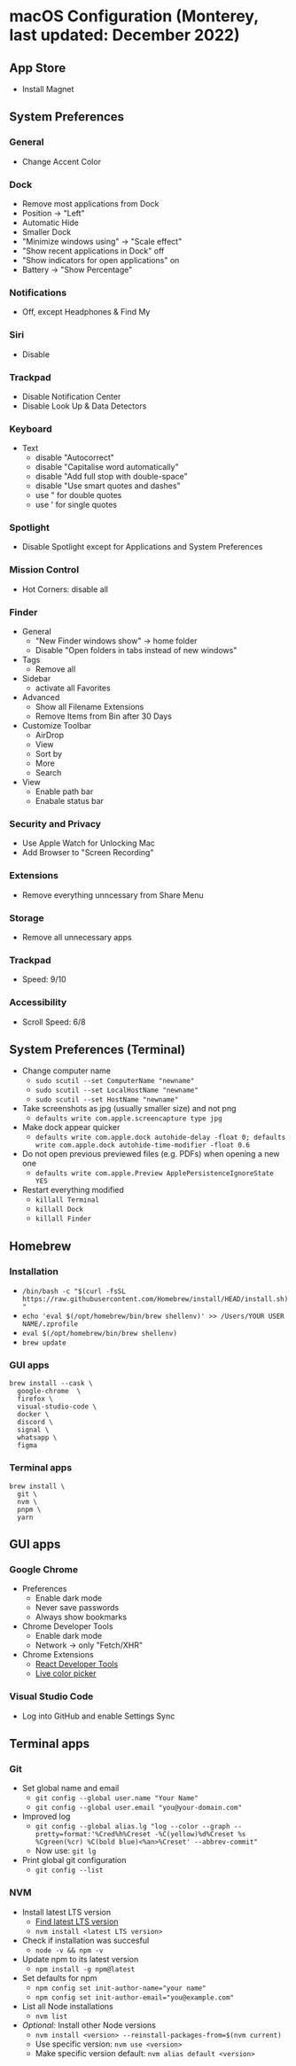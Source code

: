 # macOS Configuration (Monterey, last updated: December 2022)

## App Store

- Install Magnet

## System Preferences

### General

- Change Accent Color

### Dock

- Remove most applications from Dock
- Position -> "Left"
- Automatic Hide
- Smaller Dock
- "Minimize windows using" -> "Scale effect"
- "Show recent applications in Dock" off
- "Show indicators for open applications" on
- Battery -> "Show Percentage"

### Notifications

- Off, except Headphones & Find My

### Siri

- Disable

### Trackpad

- Disable Notification Center
- Disable Look Up & Data Detectors

### Keyboard

- Text
    - disable "Autocorrect"
    - disable "Capitalise word automatically"
    - disable "Add full stop with double-space"
    - disable "Use smart quotes and dashes"
    - use " for double quotes
    - use ' for single quotes
    
### Spotlight

- Disable Spotlight except for Applications and System Preferences

### Mission Control

- Hot Corners: disable all

### Finder

- General
    - "New Finder windows show" -> home folder
    - Disable "Open folders in tabs instead of new windows"
- Tags
    - Remove all
- Sidebar
    - activate all Favorites
- Advanced
    - Show all Filename Extensions
    - Remove Items from Bin after 30 Days
- Customize Toolbar
    - AirDrop
    - View
    - Sort by
    - More
    - Search
- View
    - Enable path bar
    - Enabale status bar

### Security and Privacy

- Use Apple Watch for Unlocking Mac
- Add Browser to "Screen Recording"

### Extensions

- Remove everything unncessary from Share Menu

### Storage

- Remove all unnecessary apps

### Trackpad

- Speed: 9/10

### Accessibility
- Scroll Speed: 6/8

## System Preferences (Terminal)

- Change computer name
    - `sudo scutil --set ComputerName "newname"`
    - `sudo scutil --set LocalHostName "newname"`
    - `sudo scutil --set HostName "newname"`
- Take screenshots as jpg (usually smaller size) and not png
    - `defaults write com.apple.screencapture type jpg`
- Make dock appear quicker
    - `defaults write com.apple.dock autohide-delay -float 0; defaults write com.apple.dock autohide-time-modifier -float 0.6`
- Do not open previous previewed files (e.g. PDFs) when opening a new one
    - `defaults write com.apple.Preview ApplePersistenceIgnoreState YES`
- Restart everything modified
    - `killall Terminal`
    - `killall Dock`
    - `killall Finder`

## Homebrew

### Installation

- `/bin/bash -c "$(curl -fsSL https://raw.githubusercontent.com/Homebrew/install/HEAD/install.sh)"`
- `echo 'eval $(/opt/homebrew/bin/brew shellenv)' >> /Users/YOUR USER NAME/.zprofile`
- `eval $(/opt/homebrew/bin/brew shellenv)`
- `brew update`

### GUI apps

```
brew install --cask \
  google-chrome  \
  firefox \
  visual-studio-code \
  docker \
  discord \
  signal \
  whatsapp \
  figma
```

### Terminal apps

```
brew install \
  git \
  nvm \
  pnpm \
  yarn
```

## GUI apps

### Google Chrome

- Preferences
    - Enable dark mode
    - Never save passwords
    - Always show bookmarks
- Chrome Developer Tools
    - Enable dark mode
    - Network -> only "Fetch/XHR"
- Chrome Extensions
    - [React Developer Tools](https://chrome.google.com/webstore/detail/react-developer-tools/fmkadmapgofadopljbjfkapdkoienihi?hl=en)
    - [Live color picker](https://chrome.google.com/webstore/detail/live-color-picker/ocfboephblnapfbccjigejhblhkpgflj)
    
### Visual Studio Code

- Log into GitHub and enable Settings Sync

## Terminal apps

### Git

- Set global name and email
    - `git config --global user.name "Your Name"`
    - `git config --global user.email "you@your-domain.com"`
- Improved log
    - `git config --global alias.lg "log --color --graph --pretty=format:'%Cred%h%Creset -%C(yellow)%d%Creset %s %Cgreen(%cr) %C(bold blue)<%an>%Creset' --abbrev-commit"`
    - Now use: `git lg`
- Print global git configuration
    - `git config --list`
    
### NVM

- Install latest LTS version
    - [Find latest LTS version](https://nodejs.org/en/)
    - `nvm install <latest LTS version>`
- Check if installation was succesful
    - `node -v && npm -v`
- Update npm to its latest version
    - `npm install -g npm@latest`
- Set defaults for npm
    - `npm config set init-author-name="your name"`
    - `npm config set init-author-email="you@example.com"`
- List all Node installations
    - `nvm list`
- *Optional:* Install other Node versions
    - `nvm install <version> --reinstall-packages-from=$(nvm current)`
    - Use specific version: `nvm use <version>`
    - Make specific version default: `nvm alias default <version>`
